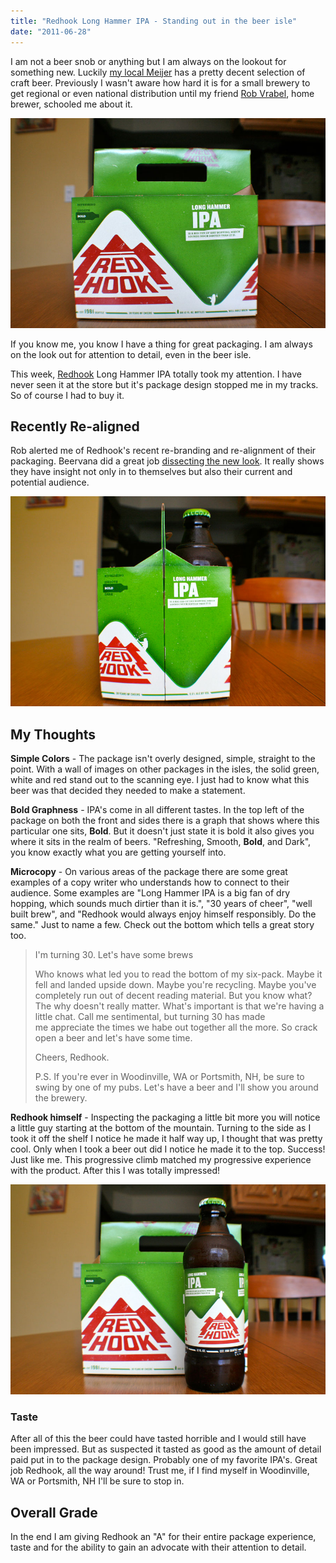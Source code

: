 ```yaml
---
title: "Redhook Long Hammer IPA - Standing out in the beer isle"
date: "2011-06-28"
---
```


I am not a beer snob or anything but I am always on the lookout for something new. Luckily [my local Meijer](http://gowalla.com/checkins/39417416) has a pretty decent selection of craft beer. Previously I wasn't aware how hard it is for a small brewery to get regional or even national distribution until my friend [Rob Vrabel](http://twitter.com/robertvrabel/), home brewer, schooled me about it.

[![](/images/red-hook-1.jpg "red-hook-1")](http://nickdenardis.com/wp-content/uploads/2011/06/red-hook-1.jpg)

If you know me, you know I have a thing for great packaging. I am always on the look out for attention to detail, even in the beer isle.

This week, [Redhook](http://redhook.com/) Long Hammer IPA totally took my attention. I have never seen it at the store but it's package design stopped me in my tracks. So of course I had to buy it.

## Recently Re-aligned

Rob alerted me of Redhook's recent re-branding and re-alignment of their packaging. Beervana did a great job [dissecting the new look](http://beervana.blogspot.com/2011/03/brand-dissection-redhooks-new-look.html). It really shows they have insight not only in to themselves but also their current and potential audience.

[![](/images/red-hook-2.jpg "red-hook-2")](http://nickdenardis.com/wp-content/uploads/2011/06/red-hook-2.jpg)

## My Thoughts

**Simple Colors** - The package isn't overly designed, simple, straight to the point. With a wall of images on other packages in the isles, the solid green, white and red stand out to the scanning eye. I just had to know what this beer was that decided they needed to make a statement.

**Bold Graphness** - IPA's come in all different tastes. In the top left of the package on both the front and sides there is a graph that shows where this particular one sits, **Bold**. But it doesn't just state it is bold it also gives you where it sits in the realm of beers. "Refreshing, Smooth, **Bold**, and Dark", you know exactly what you are getting yourself into.

**Microcopy** - On various areas of the package there are some great examples of a copy writer who understands how to connect to their audience. Some examples are "Long Hammer IPA is a big fan of dry hopping, which sounds much dirtier than it is.", "30 years of cheer", "well built brew", and "Redhook would always enjoy himself responsibly. Do the same." Just to name a few. Check out the bottom which tells a great story too.

> I'm turning 30. Let's have some brews
> 
> Who knows what led you to read the bottom of my six-pack. Maybe it fell and landed upside down. Maybe you're recycling. Maybe you've completely run out of decent reading material. But you know what? The why doesn't really matter. What's important is that we're having a little chat. Call me sentimental, but turning 30 has made me appreciate the times we habe out together all the more. So crack open a beer and let's have some time.
> 
> Cheers, Redhook.
> 
> P.S. If you're ever in Woodinville, WA or Portsmith, NH, be sure to swing by one of my pubs. Let's have a beer and I'll show you around the brewery.

**Redhook himself** \- Inspecting the packaging a little bit more you will notice a little guy starting at the bottom of the mountain. Turning to the side as I took it off the shelf I notice he made it half way up, I thought that was pretty cool. Only when I took a beer out did I notice he made it to the top. Success! Just like me. This progressive climb matched my progressive experience with the product. After this I was totally impressed!

[![](/images/red-hook-3.jpg "red-hook-3")](http://nickdenardis.com/wp-content/uploads/2011/06/red-hook-3.jpg)

### Taste

After all of this the beer could have tasted horrible and I would still have been impressed. But as suspected it tasted as good as the amount of detail paid put in to the package design. Probably one of my favorite IPA's. Great job Redhook, all the way around! Trust me, if I find myself in Woodinville, WA or Portsmith, NH I'll be sure to stop in.

## Overall Grade

In the end I am giving Redhook an "A" for their entire package experience, taste and for the ability to gain an advocate with their attention to detail.
